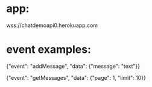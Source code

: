 # app:

wss://chatdemoapi0.herokuapp.com

# event examples:
{"event": "addMessage", "data": {"message": "text"}}

{"event": "getMessages", "data": {"page": 1, "limit": 10}}
